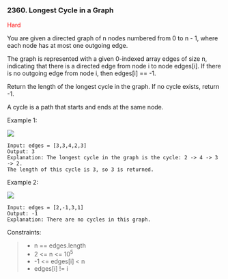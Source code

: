 <h3>2360. Longest Cycle in a Graph</h3>

<span style="color:red">Hard</span>

You are given a directed graph of n nodes numbered from 0 to n - 1, where each node has at most one outgoing edge.

The graph is represented with a given 0-indexed array edges of size n, indicating that there is a directed edge from node i to node edges[i]. If there is no outgoing edge from node i, then edges[i] == -1.

Return the length of the longest cycle in the graph. If no cycle exists, return -1.

A cycle is a path that starts and ends at the same node.



Example 1:

![](https://assets.leetcode.com/uploads/2022/06/08/graph4drawio-5.png)

    Input: edges = [3,3,4,2,3]
    Output: 3
    Explanation: The longest cycle in the graph is the cycle: 2 -> 4 -> 3 -> 2.
    The length of this cycle is 3, so 3 is returned.

Example 2:

![](https://assets.leetcode.com/uploads/2022/06/07/graph4drawio-1.png)

    Input: edges = [2,-1,3,1]
    Output: -1
    Explanation: There are no cycles in this graph.



Constraints:

> - n == edges.length
> - 2 <= n <= 10<sup>5</sup>
> - -1 <= edges[i] < n
> - edges[i] != i

